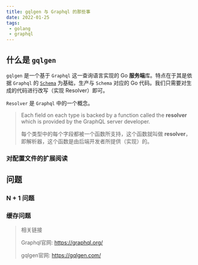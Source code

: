 ```yaml
---
title: gqlgen 与 Graphql 的那些事
date: 2022-01-25
tags:
 - golang
 - graphql
---
```


## 什么是 `gqlgen`

`gqlgen` 是一个基于 `Graphql` 这一查询语言实现的 Go **服务端**库。特点在于其是依据 `Graphql` 的 [`Schema`](https://graphql.org/learn/schema/) 为基础，生产与 `Schema` 对应的 Go 代码。我们只需要对生成的代码进行改写（实现 Resolver）即可。

`Resolver` 是 `Graphql` 中的一个概念。
> Each field on each type is backed by a function called the **resolver** which is provided by the GraphQL server developer.
>
> 每个类型中的每个字段都被一个函数所支持，这个函数就叫做 **resolver**，即解析器，这个函数是由后端开发者所提供（实现）的。

### 对配置文件的扩展阅读


## 问题

### N + 1 问题

### 缓存问题

> 相关链接
>
> Graphql官网: https://graphql.org/
>
> gqlgen官网: https://gqlgen.com/
>
